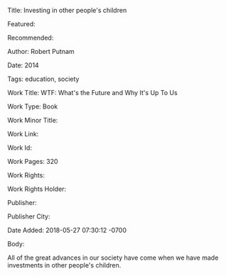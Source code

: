 Title: Investing in other people's children

Featured: 

Recommended: 

Author: Robert Putnam

Date: 2014

Tags: education, society

Work Title: WTF: What's the Future and Why It's Up To Us

Work Type: Book

Work Minor Title:  

Work Link: 

Work Id:  

Work Pages:  320

Work Rights:  

Work Rights Holder:  

Publisher:  

Publisher City:  

Date Added: 2018-05-27 07:30:12 -0700

Body:

All of the great advances in our society have come when we have made investments in other people's children.



